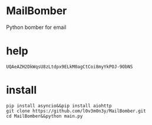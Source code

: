 # MailBomber
Python bomber for email 
# help
```UQAeAZH2DkWqsU8zLtdpx9ELkM0agCtCoi8myYkPOJ-9ObNS```
# install
```
pip install asyncio&&pip install aiohttp
git clone https://github.com/l0v3m0n3y/MailBomber.git
cd MailBomber&&python main.py
```
